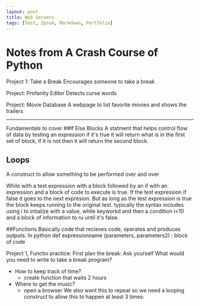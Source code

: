 ```yaml
---
layout: post
title: Web Servers
tags: [Test, Ipsum, Markdown, Portfolio]
---
```


# Notes from A Crash Course of Python
Project 1: Take a Break
Encourages someone to take a break

Project: Profanity Editor
Detects curse words

Project: Movie Database
A webpage to list favorite movies and shows the trailers

---
Fundamentals to cover
##If Else Blocks
A statment that helps control flow of data by testing an expression if it's true it will return what is in the first set of block, if it is not then it will return the second block.

## Loops
A construct to allow something to be performed over and over

While with a test expression with a block followed by an if with an expression and a block of code to execute is true. If the test expression if false it goes to the next expresion. But as long as the test expression is true the block keeps running to the original test.
typically the syntax includes using i to intialize with a value, while keyworkd and then a condition i<10 and a block of information to ru until it's false.

##Functions
Basically code that recieves code, operates and produces outputs.
In python 
def expressionname (parameters, parameters2) : 
        block of code



Project 1, Functio practice:
First plan the break:
Ask yourself What would you need to write to take a break program?
 - How to keep track of time?
    - create function that waits 2 hours
 - Where to get the music?
    - open a browser
We also want this to repeat so we need a looping construct to allow this to happen at least 3 times:

